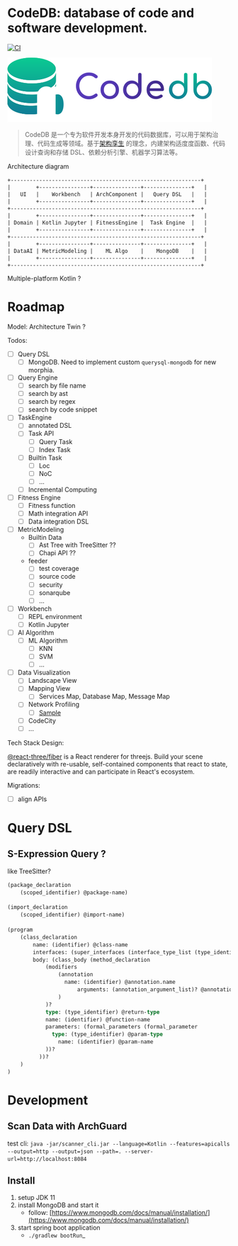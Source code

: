 # CodeDB: database of code and software development.

[![CI](https://github.com/archguard/codedb-poc/actions/workflows/ci.yaml/badge.svg)](https://github.com/archguard/codedb-poc/actions/workflows/ci.yaml)

![CodeDB Logo](asssets/codedb.svg)

> CodeDB 是一个专为软件开发本身开发的代码数据库，可以用于架构治理、代码生成等领域。基于[架构孪生](https://www.phodal.com/blog/architecture-twin/)
> 的理念，内建架构适度度函数、代码设计查询和存储 DSL、依赖分析引擎、机器学习算法等。

Architecture diagram

```
+------------------------------------------------------------+
|        +----------------+---------------+---------------+   |
|   UI   |    Workbench   | ArchComponent |   Query DSL   |   |
|        +----------------+---------------+---------------+   |
+------------------------------------------------------------+
|        +----------------+---------------+---------------+   |
| Domain | Kotlin Jupyter | FitnessEngine |  Task Engine  |   |
|        +----------------+---------------+---------------+   |
+------------------------------------------------------------+
|        +----------------+---------------+---------------+   |
| DataAI | MetricModeling |    ML Algo    |    MongoDB    |   |
|        +----------------+---------------+---------------+   |
+------------------------------------------------------------+
```

Multiple-platform Kotlin ?

# Roadmap

Model: Architecture Twin ?

Todos:

- [ ] Query DSL
    - [ ] MongoDB. Need to implement custom `querysql-mongodb` for new morphia.
- [ ] Query Engine
    - [ ] search by file name
    - [ ] search by ast
    - [ ] search by regex
    - [ ] search by code snippet
- [ ] TaskEngine
    - [ ] annotated DSL
    - [ ] Task API
        - [ ] Query Task
        - [ ] Index Task
    - [ ] Builtin Task
        - [ ] Loc
        - [ ] NoC
        - [ ] ...
    - [ ] Incremental Computing
- [ ] Fitness Engine
    - [ ] Fitness function
    - [ ] Math integration API
    - [ ] Data integration DSL
- [ ] MetricModeling
    - Builtin Data
        - [ ] Ast Tree with TreeSitter ??
        - [ ] Chapi API ??
    - feeder
        - [ ] test coverage
        - [ ] source code
        - [ ] security
        - [ ] sonarqube
        - [ ] ...
- [ ] Workbench
    - [ ] REPL environment
    - [ ] Kotlin Jupyter
- [ ] AI Algorithm
    - [ ] ML Algorithm
        - [ ] KNN
        - [ ] SVM
        - [ ] ...
- [ ] Data Visualization
    - [ ] Landscape View
    - [ ] Mapping View
        - [ ] Services Map, Database Map, Message Map
    - [ ] Network Profiling
        - [ ] [Sample](https://user-images.githubusercontent.com/5441976/187399382-907788dc-9c03-4a66-a560-07d28fd2de07.png)
    - [ ] CodeCity
    - [ ] ...

Tech Stack Design:


[@react-three/fiber](https://github.com/pmndrs/react-three-fiber) is a React renderer for threejs. Build your scene declaratively with re-usable, self-contained components that react to state, are readily 
interactive and can participate in React's ecosystem.

Migrations:

- [ ] align APIs

# Query DSL

## S-Expression Query ?

like TreeSitter?

```ocaml
(package_declaration
	(scoped_identifier) @package-name)

(import_declaration
	(scoped_identifier) @import-name)

(program
    (class_declaration
	    name: (identifier) @class-name
        interfaces: (super_interfaces (interface_type_list (type_identifier)  @impl-name))?
        body: (class_body (method_declaration
            (modifiers
                (annotation
                  name: (identifier) @annotation.name
                      arguments: (annotation_argument_list)? @annotation.key_values
                )
            )?
            type: (type_identifier) @return-type
            name: (identifier) @function-name
            parameters: (formal_parameters (formal_parameter
              type: (type_identifier) @param-type
                name: (identifier) @param-name
            ))?
          ))?
    )
)
```

# Development

## Scan Data with ArchGuard

test
cli: `java -jar/scanner_cli.jar --language=Kotlin --features=apicalls --output=http --output=json --path=. --server-url=http://localhost:8084`

## Install

1. setup JDK 11
2. install MongoDB and start it
    - follow: [https://www.mongodb.com/docs/manual/installation/](https://www.mongodb.com/docs/manual/installation/)
3. start spring boot application
    - `./gradlew bootRun`_
